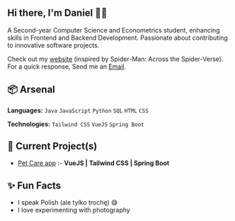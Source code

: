
## Hi there, I'm Daniel 👋🏼

A Second-year Computer Science and Econometrics student, enhancing skills in Frontend and Backend Development. Passionate about contributing to innovative software projects.

Check out my [website](https://www.heisdanielade.xyz/) (inspired by Spider-Man: Across the Spider-Verse).
For a quick response, Send me an [Email](mailto:danieladeofficial@gmail.com). 

## 📦 Arsenal
**Languages:** `Java` `JavaScript` `Python` `SQL` `HTML` `CSS`

**Technologies:** `Tailwind CSS` `VueJS` `Spring Boot`

## 🤖 Current Project(s)
- [Pet Care app](https://pamietampsa.netlify.app/) :- **VueJS | Tailwind CSS | Spring Boot**

## ✨ Fun Facts 
- I speak Polish (ale tylko trochę) 😅
- I love experimenting with photography


